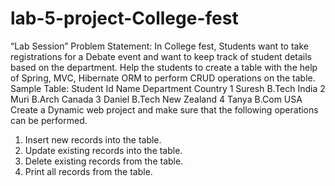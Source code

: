 # lab-5-project-College-fest
“Lab Session”
Problem Statement:
In College fest, Students want to take registrations for a Debate event and want to keep track of 
student details based on the department. Help the students to create a table with the help of 
Spring, MVC, Hibernate ORM to perform CRUD operations on the table.
Sample Table: 
Student Id Name Department Country
1 Suresh B.Tech India
2 Muri B.Arch Canada
3 Daniel B.Tech New Zealand
4 Tanya B.Com USA
Create a Dynamic web project and make sure that the following operations can be performed.
1. Insert new records into the table.
2. Update existing records into the table.
3. Delete existing records from the table.
4. Print all records from the table.
